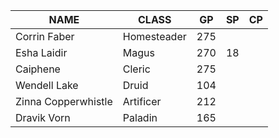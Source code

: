 
| NAME                | CLASS       | GP  | SP  | CP  |
| ------------------- | ----------- | --- | --- | --- |
| Corrin Faber        | Homesteader | 275 |     |     |
| Esha Laidir         | Magus       | 270 | 18  |     |
| Caiphene            | Cleric      | 275 |     |     |
| Wendell Lake        | Druid       | 104 |     |     |
| Zinna Copperwhistle | Artificer   | 212 |     |     |
| Dravik Vorn         | Paladin     | 165 |     |     |
